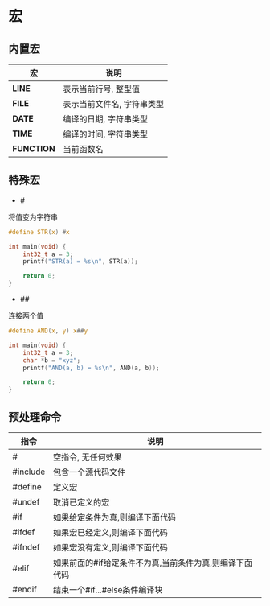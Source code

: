 <!--
 * @Description: 
 * @Version: 1.0
 * @Author: dmjcb
 * @Email:  
 * @Date: 2022-08-29 21:52:41
 * @LastEditors: dmjcb
 * @LastEditTime: 2023-04-19 12:01:27
-->

# 宏

## 内置宏

| 宏           | 说明                       |
| ------------ | -------------------------- |
| __LINE__     | 表示当前行号, 整型值       |
| __FILE__     | 表示当前文件名, 字符串类型 |
| __DATE__     | 编译的日期, 字符串类型     |
| __TIME__     | 编译的时间, 字符串类型     |
| __FUNCTION__ | 当前函数名                 |

## 特殊宏

- \#

将值变为字符串

```c
#define STR(x) #x

int main(void) {
    int32_t a = 3;
    printf("STR(a) = %s\n", STR(a));

    return 0;
}
```

- \##

连接两个值

```c
#define AND(x, y) x##y

int main(void) {
    int32_t a = 3;
    char *b = "xyz";
    printf("AND(a, b) = %s\n", AND(a, b));

    return 0;
}
```

## 预处理命令

| 指令     | 说明                                                    |
| -------- | ------------------------------------------------------- |
| #        | 空指令, 无任何效果                                      |
| #include | 包含一个源代码文件                                      |
| #define  | 定义宏                                                  |
| #undef   | 取消已定义的宏                                          |
| #if      | 如果给定条件为真,则编译下面代码                         |
| #ifdef   | 如果宏已经定义,则编译下面代码                           |
| #ifndef  | 如果宏没有定义,则编译下面代码                           |
| #elif    | 如果前面的#if给定条件不为真,当前条件为真,则编译下面代码 |
| #endif   | 结束一个#if...#else条件编译块                           |